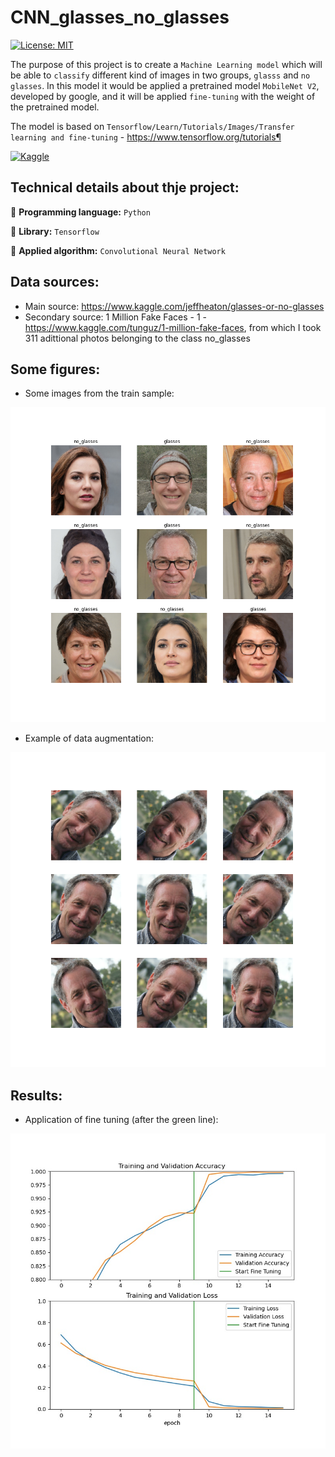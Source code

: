 # CNN_glasses_no_glasses

[![License: MIT](https://img.shields.io/badge/License-MIT-yellow.svg)](https://opensource.org/licenses/MIT) 

The purpose of this project is to create a `Machine Learning model` which will be able to `classify` different kind of images in two groups, `glasss` and `no glasses`. In this model it would be applied a pretrained model `MobileNet V2`, developed by google, and it will be applied `fine-tuning` with the weight of the pretrained model.

The model is based on `Tensorflow/Learn/Tutorials/Images/Transfer learning and fine-tuning` - https://www.tensorflow.org/tutorials¶

[![Kaggle](https://seeklogo.com/images/K/kaggle-logo-83322F52DE-seeklogo.com.png)](https://www.kaggle.com/jorgebuenoperez/computer-vision-application-of-cnn)

## Technical details about thje project:

 :round_pushpin: **Programming language:** `Python`

 :round_pushpin: **Library:** `Tensorflow`

 :round_pushpin: **Applied algorithm:** `Convolutional Neural Network`
 
## Data sources: 

- Main source: https://www.kaggle.com/jeffheaton/glasses-or-no-glasses
- Secondary source: 1 Million Fake Faces - 1 - https://www.kaggle.com/tunguz/1-million-fake-faces, from which I took 311 adittional photos belonging to the class no_glasses

## Some figures:

- Some images from the train sample:

![alt text](https://github.com/lajobu/CNN_glasses_no_glasses/blob/main/Figures/5.train_images.png)

- Example of data augmentation:

![alt text](https://github.com/lajobu/CNN_glasses_no_glasses/blob/main/Figures/6.augmen_images.png)

## Results:

- Application of fine tuning (after the green line):

![alt text](https://github.com/lajobu/CNN_glasses_no_glasses/blob/main/Figures/res_model_fine.jpg)
